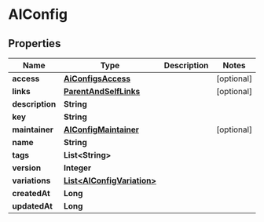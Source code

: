 

# AIConfig


## Properties

| Name | Type | Description | Notes |
|------------ | ------------- | ------------- | -------------|
|**access** | [**AiConfigsAccess**](AiConfigsAccess.md) |  |  [optional] |
|**links** | [**ParentAndSelfLinks**](ParentAndSelfLinks.md) |  |  [optional] |
|**description** | **String** |  |  |
|**key** | **String** |  |  |
|**maintainer** | [**AIConfigMaintainer**](AIConfigMaintainer.md) |  |  [optional] |
|**name** | **String** |  |  |
|**tags** | **List&lt;String&gt;** |  |  |
|**version** | **Integer** |  |  |
|**variations** | [**List&lt;AIConfigVariation&gt;**](AIConfigVariation.md) |  |  |
|**createdAt** | **Long** |  |  |
|**updatedAt** | **Long** |  |  |



